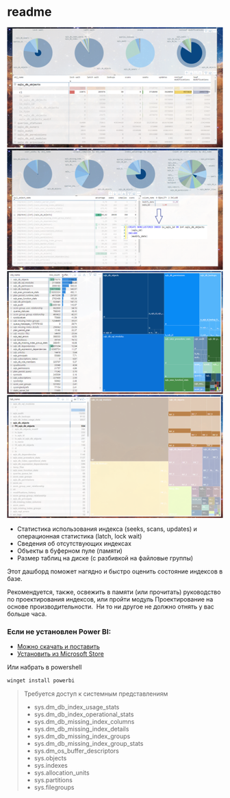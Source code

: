 # readme
![stats](imgs/stats.png)
![missing](imgs/missing%20indexes.png)
![bpool](imgs/buffer%20pool.png)
![size](imgs/size.png)

- Статистика использования индекса (seeks, scans, updates) и операционная статистика (latch, lock wait)
- Cведения об отсутствующих индексах
- Объекты в буферном пуле (памяти)
- Размер таблиц на диске (с разбивкой на файловые группы)

​​​​​​​Этот дашборд поможет нагядно и быстро оценить состояние индексов в базе.

Рекомендуется, также, освежить в памяти (или прочитать) руководство по проектирования индексов,
или пройти модуль Проектирование на основе производительности. ​​​​​​​
​​​​​​​Ни то ни другое не должно отнять у вас больше часа.

### Если не установлен Power BI:

+ [Можно скачать и поставить](https://powerbi.microsoft.com/ru-ru/desktop/)
+ [Установить из Microsoft Store](https://www.microsoft.com/store/productId/9NTXR16HNW1T)

Или набрать в powershell
```powershell
winget install powerbi
```

> Требуется доступ к системным представлениям
> - sys.dm_db_index_usage_stats
> - sys.dm_db_index_operational_stats 
> - sys.dm_db_missing_index_columns
> - sys.dm_db_missing_index_details
> - sys.dm_db_missing_index_groups
> - sys.dm_db_missing_index_group_stats
> - sys.dm_os_buffer_descriptors
> - sys.objects
> - sys.indexes
> - sys.allocation_units
> - sys.partitions
> - sys.filegroups